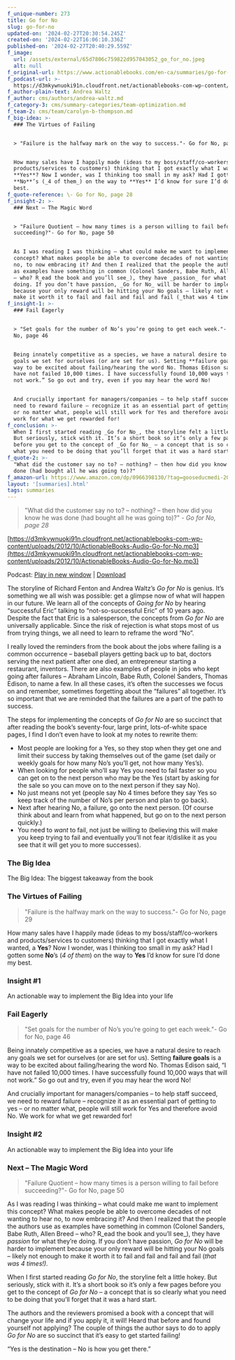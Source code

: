 ```yaml
---
f_unique-number: 273
title: Go for No
slug: go-for-no
updated-on: '2024-02-27T20:30:54.245Z'
created-on: '2024-02-22T16:06:10.336Z'
published-on: '2024-02-27T20:40:29.559Z'
f_image:
  url: /assets/external/65d7806c759822d957043052_go_for_no.jpeg
  alt: null
f_original-url: https://www.actionablebooks.com/en-ca/summaries/go-for-no/
f_podcast-url: >-
  https://d3mkywnuoki91n.cloudfront.net/actionablebooks-com-wp-content/uploads/2012/10/ActionableBooks-Audio-Go-for-No.mp3
f_author-plain-text: Andrea Waltz
f_author: cms/authors/andrea-waltz.md
f_category-3: cms/summary-categories/team-optimization.md
f_team-2: cms/team/carolyn-b-thompson.md
f_big-idea: >-
  ### The Virtues of Failing


  > "Failure is the halfway mark on the way to success."- Go for No, page 29


  How many sales have I happily made (ideas to my boss/staff/co-workers and
  products/services to customers) thinking that I got exactly what I wanted, a
  **Yes**? Now I wonder, was I thinking too small in my ask? Had I gotten some
  **No**’s (_4 of them_) on the way to **Yes** I’d know for sure I’d done my
  best.
f_quote-reference: \- Go for No, page 28
f_insight-2: >-
  ### Next – The Magic Word


  > "Failure Quotient – how many times is a person willing to fail before
  succeeding?"- Go for No, page 50


  As I was reading I was thinking – what could make me want to implement this
  concept? What makes people be able to overcome decades of not wanting to hear
  no, to now embracing it? And then I realized that the people the authors use
  as examples have something in common (Colonel Sanders, Babe Ruth, Allen Breed
  – who? R_ead the book and you’ll see_), they have _passion_ for what they’re
  doing. If you don’t have passion, _Go for No_ will be harder to implement
  because your only reward will be hitting your No goals – likely not enough to
  make it worth it to fail and fail and fail and fail (_that was 4 times!)._
f_insight-1: >-
  ### Fail Eagerly


  > "Set goals for the number of No’s you’re going to get each week."- Go for
  No, page 46


  Being innately competitive as a species, we have a natural desire to reach any
  goals we set for ourselves (or are set for us). Setting **failure goals** is a
  way to be excited about failing/hearing the word No. Thomas Edison said, “I
  have not failed 10,000 times. I have successfully found 10,000 ways that will
  not work.” So go out and try, even if you may hear the word No!


  And crucially important for managers/companies – to help staff succeed, we
  need to reward failure – recognize it as an essential part of getting to yes –
  or no matter what, people will still work for Yes and therefore avoid No. We
  work for what we get rewarded for!
f_conclusion: >-
  When I first started reading _Go for No_, the storyline felt a little hokey.
  But seriously, stick with it. It’s a short book so it’s only a few pages
  before you get to the concept of _Go for No_ – a concept that is so clearly
  what you need to be doing that you’ll forget that it was a hard start.
f_quote-2: >-
  "What did the customer say no to? – nothing? – then how did you know he was
  done (had bought all he was going to)?"
f_amazon-url: https://www.amazon.com/dp/0966398130/?tag=gooseducmedi-20
layout: '[summaries].html'
tags: summaries
---
```


> "What did the customer say no to? – nothing? – then how did you know he was done (had bought all he was going to)?" _\- Go for No, page 28_

[https://d3mkywnuoki91n.cloudfront.net/actionablebooks-com-wp-content/uploads/2012/10/ActionableBooks-Audio-Go-for-No.mp3](https://d3mkywnuoki91n.cloudfront.net/actionablebooks-com-wp-content/uploads/2012/10/ActionableBooks-Audio-Go-for-No.mp3)

Podcast: [Play in new window](https://d3mkywnuoki91n.cloudfront.net/actionablebooks-com-wp-content/uploads/2012/10/ActionableBooks-Audio-Go-for-No.mp3) | [Download](https://d3mkywnuoki91n.cloudfront.net/actionablebooks-com-wp-content/uploads/2012/10/ActionableBooks-Audio-Go-for-No.mp3)

The storyline of Richard Fenton and Andrea Waltz’s _Go for No_ is genius. It’s something we all wish was possible: get a glimpse now of what will happen in our future. We learn all of the concepts of _Going for No_ by hearing “successful Eric” talking to “not-so-successful Eric” of 10 years ago. Despite the fact that Eric is a salesperson, the concepts from _Go for No_ are universally applicable. Since the risk of rejection is what stops most of us from trying things, we all need to learn to reframe the word “No”.

I really loved the reminders from the book about the jobs where failing is a common occurrence – baseball players getting back up to bat, doctors serving the next patient after one died, an entrepreneur starting a restaurant, inventors. There are also examples of people in jobs who kept going after failures – Abraham Lincoln, Babe Ruth, Colonel Sanders, Thomas Edison, to name a few. In all these cases, it’s often the successes we focus on and remember, sometimes forgetting about the “failures” all together. It’s so important that we are reminded that the failures are a part of the path to success.

The steps for implementing the concepts of _Go for No_ are so succinct that after reading the book’s seventy-four, large print, lots-of-white space pages, I find I don’t even have to look at my notes to rewrite them:

*   Most people are looking for a Yes, so they stop when they get one and limit their success by taking themselves out of the game (set daily or weekly goals for how many No’s you’ll get, not how many Yes’s).
*   When looking for people who’ll say Yes you need to fail faster so you can get on to the next person who may be the Yes (start by asking for the sale so you can move on to the next person if they say No).
*   No just means not yet (people say No 4 times before they say Yes so keep track of the number of No’s per person and plan to go back).
*   Next after hearing No, a failure, go onto the next person. (Of course think about and learn from what happened, but go on to the next person quickly.)
*   You need to _want_ to fail, not just be willing to (believing this will make you keep trying to fail and eventually you’ll not fear it/dislike it as you see that it will get you to more successes).

### The Big Idea

The Big Idea: The biggest takeaway from the book

### The Virtues of Failing

> "Failure is the halfway mark on the way to success."- Go for No, page 29

How many sales have I happily made (ideas to my boss/staff/co-workers and products/services to customers) thinking that I got exactly what I wanted, a **Yes**? Now I wonder, was I thinking too small in my ask? Had I gotten some **No**’s (_4 of them_) on the way to **Yes** I’d know for sure I’d done my best.

### Insight #1

An actionable way to implement the Big Idea into your life

### Fail Eagerly

> "Set goals for the number of No’s you’re going to get each week."- Go for No, page 46

Being innately competitive as a species, we have a natural desire to reach any goals we set for ourselves (or are set for us). Setting **failure goals** is a way to be excited about failing/hearing the word No. Thomas Edison said, “I have not failed 10,000 times. I have successfully found 10,000 ways that will not work.” So go out and try, even if you may hear the word No!

And crucially important for managers/companies – to help staff succeed, we need to reward failure – recognize it as an essential part of getting to yes – or no matter what, people will still work for Yes and therefore avoid No. We work for what we get rewarded for!

### Insight #2

An actionable way to implement the Big Idea into your life

### Next – The Magic Word

> "Failure Quotient – how many times is a person willing to fail before succeeding?"- Go for No, page 50

As I was reading I was thinking – what could make me want to implement this concept? What makes people be able to overcome decades of not wanting to hear no, to now embracing it? And then I realized that the people the authors use as examples have something in common (Colonel Sanders, Babe Ruth, Allen Breed – who? R_ead the book and you’ll see_), they have _passion_ for what they’re doing. If you don’t have passion, _Go for No_ will be harder to implement because your only reward will be hitting your No goals – likely not enough to make it worth it to fail and fail and fail and fail (_that was 4 times!)._

When I first started reading _Go for No_, the storyline felt a little hokey. But seriously, stick with it. It’s a short book so it’s only a few pages before you get to the concept of _Go for No_ – a concept that is so clearly what you need to be doing that you’ll forget that it was a hard start.

The authors and the reviewers promised a book with a concept that will change your life and if you apply it, it will! Heard that before and found yourself not applying? The couple of things the author says to do to apply _Go for No_ are so succinct that it’s easy to get started failing!

“Yes is the destination – No is how you get there.”
